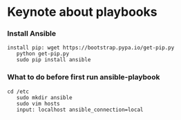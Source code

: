 Keynote about playbooks
=======================

### Install Ansible
```
install pip: wget https://bootstrap.pypa.io/get-pip.py
   python get-pip.py
   sudo pip install ansible
```

### What to do before first run ansible-playbook
```
cd /etc
   sudo mkdir ansible
   sudo vim hosts
   input: localhost ansible_connection=local
```
